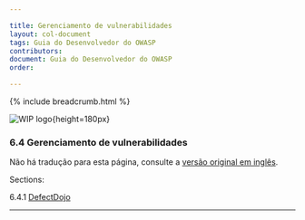 ```yaml
---

title: Gerenciamento de vulnerabilidades
layout: col-document
tags: Guia do Desenvolvedor do OWASP
contributors:
document: Guia do Desenvolvedor do OWASP
order:

---
```


{% include breadcrumb.html %}

![WIP logo](../../../assets/images/dg_wip.png "Trabalho em andamento"){height=180px}

### 6.4 Gerenciamento de vulnerabilidades

Não há tradução para esta página, consulte a [versão original em inglês][release0840].

Sections:

6.4.1 [DefectDojo](#defectdojo)  

----

[release0840]: https://github.com/OWASP/www-project-developer-guide/blob/main/draft/08-verification/04-vulnerability-management/toc.md
